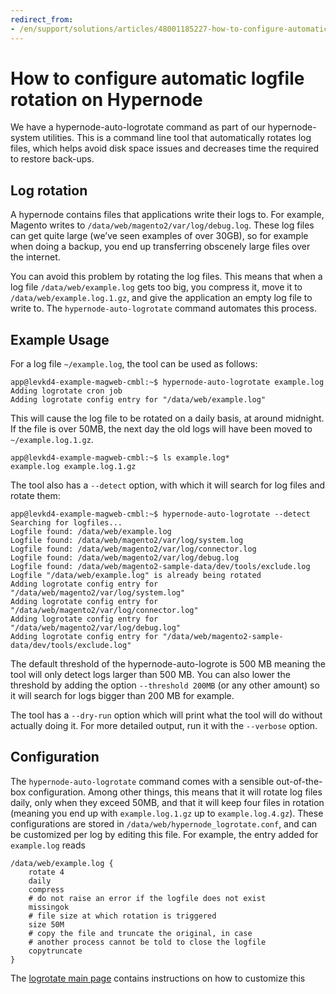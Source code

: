 ```yaml
---
redirect_from:
- /en/support/solutions/articles/48001185227-how-to-configure-automatic-logfile-rotation-on-hypernode/
---
```


<!-- source: https://support.hypernode.com/en/support/solutions/articles/48001185227-how-to-configure-automatic-logfile-rotation-on-hypernode/ -->

# How to configure automatic logfile rotation on Hypernode

We have a hypernode-auto-logrotate command as part of our hypernode- system utilities. This is a command line tool that automatically rotates log files, which helps avoid disk space issues and decreases time the required to restore back-ups.

## Log rotation

A hypernode contains files that applications write their logs to. For example, Magento writes to `/data/web/magento2/var/log/debug.log`. These log files can get quite large (we’ve seen examples of over 30GB), so for example when doing a backup, you end up transferring obscenely large files over the internet.

You can avoid this problem by rotating the log files. This means that when a log file `/data/web/example.log` gets too big, you compress it, move it to `/data/web/example.log.1.gz`, and give the application an empty log file to write to. The `hypernode-auto-logrotate` command automates this process.

## Example Usage

For a log file `~/example.log`, the tool can be used as follows:

```console
app@levkd4-example-magweb-cmbl:~$ hypernode-auto-logrotate example.log
Adding logrotate cron job
Adding logrotate config entry for "/data/web/example.log"
```

This will cause the log file to be rotated on a daily basis, at around midnight. If the file is over 50MB, the next day the old logs will have been moved to `~/example.log.1.gz`.

```console
app@levkd4-example-magweb-cmbl:~$ ls example.log*
example.log example.log.1.gz
```

The tool also has a `--detect` option, with which it will search for log files and rotate them:

```console
app@levkd4-example-magweb-cmbl:~$ hypernode-auto-logrotate --detect
Searching for logfiles...
Logfile found: /data/web/example.log
Logfile found: /data/web/magento2/var/log/system.log
Logfile found: /data/web/magento2/var/log/connector.log
Logfile found: /data/web/magento2/var/log/debug.log
Logfile found: /data/web/magento2-sample-data/dev/tools/exclude.log
Logfile "/data/web/example.log" is already being rotated
Adding logrotate config entry for "/data/web/magento2/var/log/system.log"
Adding logrotate config entry for "/data/web/magento2/var/log/connector.log"
Adding logrotate config entry for "/data/web/magento2/var/log/debug.log"
Adding logrotate config entry for "/data/web/magento2-sample-data/dev/tools/exclude.log"
```

The default threshold of the hypernode-auto-logrote is 500 MB meaning the tool will only detect logs larger than 500 MB. You can also lower the threshold by adding the option `--threshold 200MB` (or any other amount) so it will search for logs bigger than 200 MB for example.

The tool has a `--dry-run` option which will print what the tool will do without actually doing it. For more detailed output, run it with the `--verbose` option.

## Configuration

The `hypernode-auto-logrotate` command comes with a sensible out-of-the-box configuration. Among other things, this means that it will rotate log files daily, only when they exceed 50MB, and that it will keep four files in rotation (meaning you end up with `example.log.1.gz` up to `example.log.4.gz`). These configurations are stored in `/data/web/hypernode_logrotate.conf`, and can be customized per log by editing this file. For example, the entry added for `example.log` reads

```
/data/web/example.log {
    rotate 4
    daily
    compress
    # do not raise an error if the logfile does not exist
    missingok
    # file size at which rotation is triggered
    size 50M
    # copy the file and truncate the original, in case
    # another process cannot be told to close the logfile
    copytruncate
}
```

The [logrotate main page](https://linux.die.net/man/8/logrotate) contains instructions on how to customize this
